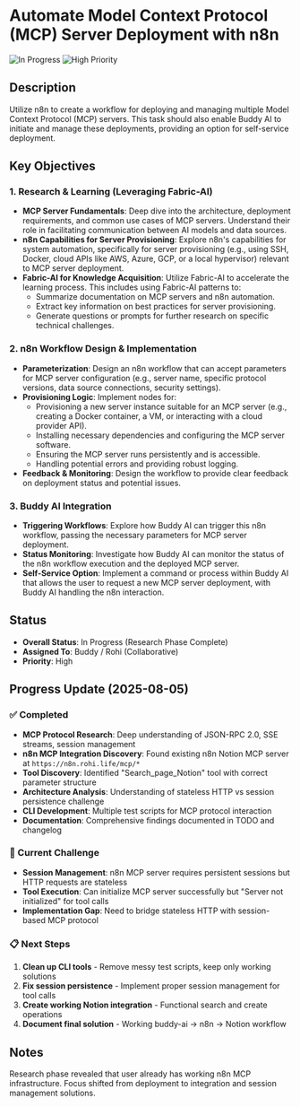 # Automate Model Context Protocol (MCP) Server Deployment with n8n

![In Progress](https://img.shields.io/badge/Status-In%20Progress-yellow?style=flat-square) ![High Priority](https://img.shields.io/badge/Priority-High-orange?style=flat-square)

## Description
Utilize n8n to create a workflow for deploying and managing multiple Model Context Protocol (MCP) servers. This task should also enable Buddy AI to initiate and manage these deployments, providing an option for self-service deployment.

## Key Objectives

### 1. Research & Learning (Leveraging Fabric-AI)
- **MCP Server Fundamentals**: Deep dive into the architecture, deployment requirements, and common use cases of MCP servers. Understand their role in facilitating communication between AI models and data sources.
- **n8n Capabilities for Server Provisioning**: Explore n8n's capabilities for system automation, specifically for server provisioning (e.g., using SSH, Docker, cloud APIs like AWS, Azure, GCP, or a local hypervisor) relevant to MCP server deployment.
- **Fabric-AI for Knowledge Acquisition**: Utilize Fabric-AI to accelerate the learning process. This includes using Fabric-AI patterns to:
    - Summarize documentation on MCP servers and n8n automation.
    - Extract key information on best practices for server provisioning.
    - Generate questions or prompts for further research on specific technical challenges.

### 2. n8n Workflow Design & Implementation
- **Parameterization**: Design an n8n workflow that can accept parameters for MCP server configuration (e.g., server name, specific protocol versions, data source connections, security settings).
- **Provisioning Logic**: Implement nodes for:
    - Provisioning a new server instance suitable for an MCP server (e.g., creating a Docker container, a VM, or interacting with a cloud provider API).
    - Installing necessary dependencies and configuring the MCP server software.
    - Ensuring the MCP server runs persistently and is accessible.
    - Handling potential errors and providing robust logging.
- **Feedback & Monitoring**: Design the workflow to provide clear feedback on deployment status and potential issues.

### 3. Buddy AI Integration
- **Triggering Workflows**: Explore how Buddy AI can trigger this n8n workflow, passing the necessary parameters for MCP server deployment.
- **Status Monitoring**: Investigate how Buddy AI can monitor the status of the n8n workflow execution and the deployed MCP server.
- **Self-Service Option**: Implement a command or process within Buddy AI that allows the user to request a new MCP server deployment, with Buddy AI handling the n8n interaction.

## Status
- **Overall Status**: In Progress (Research Phase Complete)
- **Assigned To**: Buddy / Rohi (Collaborative)
- **Priority**: High

## Progress Update (2025-08-05)

### ✅ Completed
- **MCP Protocol Research**: Deep understanding of JSON-RPC 2.0, SSE streams, session management
- **n8n MCP Integration Discovery**: Found existing n8n Notion MCP server at `https://n8n.rohi.life/mcp/*`
- **Tool Discovery**: Identified "Search_page_Notion" tool with correct parameter structure
- **Architecture Analysis**: Understanding of stateless HTTP vs session persistence challenge
- **CLI Development**: Multiple test scripts for MCP protocol interaction
- **Documentation**: Comprehensive findings documented in TODO and changelog

### 🔄 Current Challenge
- **Session Management**: n8n MCP server requires persistent sessions but HTTP requests are stateless
- **Tool Execution**: Can initialize MCP server successfully but "Server not initialized" for tool calls
- **Implementation Gap**: Need to bridge stateless HTTP with session-based MCP protocol

### 📋 Next Steps
1. **Clean up CLI tools** - Remove messy test scripts, keep only working solutions
2. **Fix session persistence** - Implement proper session management for tool calls
3. **Create working Notion integration** - Functional search and create operations
4. **Document final solution** - Working buddy-ai → n8n → Notion workflow

## Notes
Research phase revealed that user already has working n8n MCP infrastructure. Focus shifted from deployment to integration and session management solutions.
